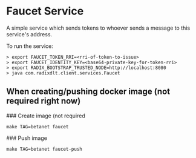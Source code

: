 # Faucet Service


A simple service which sends tokens to whoever sends a message to this service's
address.

To run the service:
```
> export FAUCET_TOKEN_RRI=<rri-of-token-to-issue>
> export FAUCET_IDENTITY_KEY=<base64-private-key-for-token-rri>
> export RADIX_BOOTSTRAP_TRUSTED_NODE=http://localhost:8080
> java com.radixdlt.client.services.Faucet
```

## When creating/pushing docker image (not required right now)

### Create image (not required
```
make TAG=betanet faucet
```

### Push image
```
make TAG=betanet faucet-push
```
